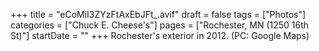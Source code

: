 +++
title = "eCoMiI3ZYzFtAxEbJFt_.avif"
draft = false
tags = ["Photos"]
categories = ["Chuck E. Cheese's"]
pages = ["Rochester, MN (1250 16th St)"]
startDate = ""
+++
Rochester's exterior in 2012. (PC: Google Maps)

